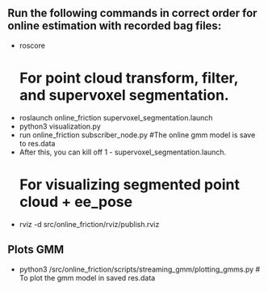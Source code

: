 ## Run the following commands in correct order for online estimation with recorded bag files:
- roscore
  # For point cloud transform, filter, and supervoxel segmentation.
- roslaunch online_friction supervoxel_segmentation.launch
- python3 visualization.py
- run online_friction subscriber_node.py #The online gmm model is save to res.data
- After this, you can kill off 1 - supervoxel_segmentation.launch.
  # For visualizing segmented point cloud + ee_pose
- rviz -d src/online_friction/rviz/publish.rviz 

## Plots GMM
- python3 /src/online_friction/scripts/streaming_gmm/plotting_gmms.py # To plot the gmm model in saved res.data
